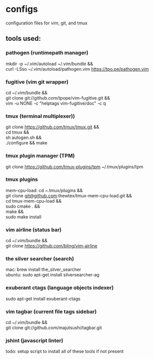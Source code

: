 # configs
configuration files for vim, git, and tmux

## tools used:

### pathogen (runtimepath manager)
mkdir -p ~/.vim/autoload ~/.vim/bundle && \
curl -LSso ~/.vim/autoload/pathogen.vim https://tpo.pe/pathogen.vim

### fugitive (vim git wrapper)
cd ~/.vim/bundle && \
git clone git://github.com/tpope/vim-fugitive.git && \
vim -u NONE -c "helptags vim-fugitive/doc" -c q

### tmux (terminal multiplexer))
git clone https://github.com/tmux/tmux.git && \
cd tmux && \
sh autogen.sh && \
./configure && make

### tmux plugin manager (TPM)
git clone https://github.com/tmux-plugins/tpm ~/.tmux/plugins/tpm

### tmux plugins
mem-cpu-load: cd ~.tmux/plugins && \
git clone git@github.com:thewtex/tmux-mem-cpu-load.git && \
cd tmux-mem-cpu-load && \
sudo cmake . && \
make && \
sudo make install

### vim airline (status bar)
cd ~/.vim/bundle && \
git clone https://github.com/bling/vim-airline

### the silver searcher (search)
mac: brew install the_silver_searcher \
ubuntu: sudo apt-get install silversearcher-ag

### exuberant ctags (language objects indexer)
sudo apt-get install exuberant-ctags

### vim tagbar (current file tags sidebar)
cd ~/.vim/bundle && \
git clone git://github.com/majutsushi/tagbar.git

### jshint (javascript linter)

todo:
setup script to install all of these tools if not present
